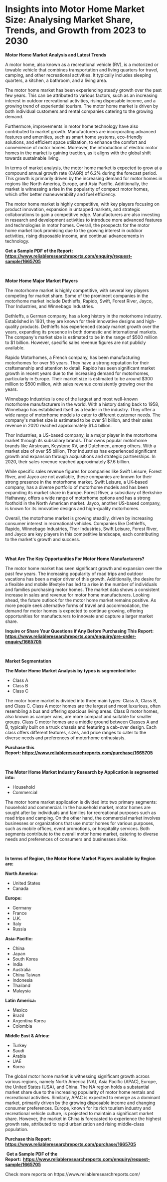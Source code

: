 <p><h1>Insights into Motor Home Market Size: Analysing Market Share, Trends, and Growth from 2023 to 2030</h1></p><p><strong>Motor Home Market Analysis and Latest Trends</strong></p>
<p><p>A motor home, also known as a recreational vehicle (RV), is a motorized or towable vehicle that combines transportation and living quarters for travel, camping, and other recreational activities. It typically includes sleeping quarters, a kitchen, a bathroom, and a living area.</p><p>The motor home market has been experiencing steady growth over the past few years. This can be attributed to various factors, such as an increasing interest in outdoor recreational activities, rising disposable income, and a growing trend of experiential tourism. The motor home market is driven by both individual customers and rental companies catering to the growing demand.</p><p>Furthermore, improvements in motor home technology have also contributed to market growth. Manufacturers are incorporating advanced features and amenities, such as smart home systems, eco-friendly solutions, and efficient space utilization, to enhance the comfort and convenience of motor homes. Moreover, the introduction of electric motor homes in the market is gaining traction, as it aligns with the global shift towards sustainable living.</p><p>In terms of market analysis, the motor home market is expected to grow at a compound annual growth rate (CAGR) of 6.2% during the forecast period. This growth is primarily driven by the increasing demand for motor homes in regions like North America, Europe, and Asia Pacific. Additionally, the market is witnessing a rise in the popularity of compact motor homes, which offer better maneuverability and fuel efficiency.</p><p>The motor home market is highly competitive, with key players focusing on product innovation, expansion in untapped markets, and strategic collaborations to gain a competitive edge. Manufacturers are also investing in research and development activities to introduce more advanced features and technologies in motor homes. Overall, the prospects for the motor home market look promising due to the growing interest in outdoor activities, rising disposable income, and continual advancements in technology.</p></p>
<p><strong>Get a Sample PDF of the Report:&nbsp; <a href="https://www.reliableresearchreports.com/enquiry/request-sample/1665705">https://www.reliableresearchreports.com/enquiry/request-sample/1665705</a></strong></p>
<p>&nbsp;</p>
<p><strong>Motor Home Major Market Players</strong></p>
<p><p>The motorhome market is highly competitive, with several key players competing for market share. Some of the prominent companies in the motorhome market include Dethleffs, Rapido, Swift, Forest River, Jayco, Thor Industries, and Winnebago Industries.</p><p>Dethleffs, a German company, has a long history in the motorhome industry. Established in 1931, they are known for their innovative designs and high-quality products. Dethleffs has experienced steady market growth over the years, expanding its presence in both domestic and international markets. The company's market size is estimated to be in the range of $500 million to $1 billion. However, specific sales revenue figures are not publicly available.</p><p>Rapido Motorhomes, a French company, has been manufacturing motorhomes for over 55 years. They have a strong reputation for their craftsmanship and attention to detail. Rapido has seen significant market growth in recent years due to the increasing demand for motorhomes, particularly in Europe. Their market size is estimated to be around $300 million to $500 million, with sales revenue consistently growing over the years.</p><p>Winnebago Industries is one of the largest and most well-known motorhome manufacturers in the world. With a history dating back to 1958, Winnebago has established itself as a leader in the industry. They offer a wide range of motorhome models to cater to different customer needs. The company's market size is estimated to be over $1 billion, and their sales revenue in 2020 reached approximately $1.4 billion.</p><p>Thor Industries, a US-based company, is a major player in the motorhome market through its subsidiary brands. Thor owns popular motorhome brands like Airstream, Keystone RV, and Dutchmen, among others. With a market size of over $5 billion, Thor Industries has experienced significant growth and expansion through acquisitions and strategic partnerships. In 2020, their sales revenue reached approximately $7.6 billion.</p><p>While specific sales revenue figures for companies like Swift Leisure, Forest River, and Jayco are not available, these companies are known for their strong presence in the motorhome market. Swift Leisure, a UK-based company, has a diverse portfolio of motorhome models and has been expanding its market share in Europe. Forest River, a subsidiary of Berkshire Hathaway, offers a wide range of motorhome options and has a strong foothold in the North American market. Jayco, another US-based company, is known for its innovative designs and high-quality motorhomes.</p><p>Overall, the motorhome market is growing steadily, driven by increasing consumer interest in recreational vehicles. Companies like Dethleffs, Rapido, Winnebago Industries, Thor Industries, Swift Leisure, Forest River, and Jayco are key players in this competitive landscape, each contributing to the market's growth and success.</p></p>
<p>&nbsp;</p>
<p><strong>What Are The Key Opportunities For Motor Home Manufacturers?</strong></p>
<p><p>The motor home market has seen significant growth and expansion over the past few years. The increasing popularity of road trips and outdoor vacations has been a major driver of this growth. Additionally, the desire for a flexible and mobile lifestyle has led to a rise in the number of individuals and families purchasing motor homes. The market data shows a consistent increase in sales and revenue for motor home manufacturers. Looking ahead, the future outlook for the motor home market remains positive. As more people seek alternative forms of travel and accommodation, the demand for motor homes is expected to continue growing, offering opportunities for manufacturers to innovate and capture a larger market share.</p></p>
<p><strong>Inquire or Share Your Questions If Any Before Purchasing This Report: <a href="https://www.reliableresearchreports.com/enquiry/pre-order-enquiry/1665705">https://www.reliableresearchreports.com/enquiry/pre-order-enquiry/1665705</a></strong></p>
<p>&nbsp;</p>
<p><strong>Market Segmentation</strong></p>
<p><strong>The Motor Home Market Analysis by types is segmented into:</strong></p>
<p><ul><li>Class A</li><li>Class B</li><li>Class C</li></ul></p>
<p><p>The motor home market is divided into three main types: Class A, Class B, and Class C. Class A motor homes are the largest and most luxurious, often resembling a bus and offering spacious living areas. Class B motor homes, also known as camper vans, are more compact and suitable for smaller groups. Class C motor homes are a middle ground between Classes A and B, typically built on a truck chassis and featuring a cab-over design. Each class offers different features, sizes, and price ranges to cater to the diverse needs and preferences of motorhome enthusiasts.</p></p>
<p><strong>Purchase this Report:&nbsp;<a href="https://www.reliableresearchreports.com/purchase/1665705">https://www.reliableresearchreports.com/purchase/1665705</a></strong></p>
<p>&nbsp;</p>
<p><strong>The Motor Home Market Industry Research by Application is segmented into:</strong></p>
<p><ul><li>Household</li><li>Commercial</li></ul></p>
<p><p>The motor home market application is divided into two primary segments: household and commercial. In the household market, motor homes are sought after by individuals and families for recreational purposes such as road trips and camping. On the other hand, the commercial market involves businesses or organizations that use motor homes for various purposes, such as mobile offices, event promotions, or hospitality services. Both segments contribute to the overall motor home market, catering to diverse needs and preferences of consumers and businesses alike.</p></p>
<p>&nbsp;</p>
<p><strong>In terms of Region, the Motor Home Market Players available by Region are:</strong></p>
<p>
    <p> <strong> North America: </strong>
        <ul>
            <li>United States</li>
            <li>Canada</li>
        </ul>
        </p> 
    <p> <strong> Europe: </strong>
        <ul>
            <li>Germany</li>
            <li>France</li>
            <li>U.K.</li>
            <li>Italy</li>
            <li>Russia</li>
        </ul>
        </p> 
    <p> <strong> Asia-Pacific: </strong>
        <ul>
            <li>China</li>
            <li>Japan</li>
            <li>South Korea</li>
            <li>India</li>
            <li>Australia</li>
            <li>China Taiwan</li>
            <li>Indonesia</li>
            <li>Thailand</li>
            <li>Malaysia</li>
        </ul>
        </p> 
    <p> <strong> Latin America: </strong>
        <ul>
            <li>Mexico</li>
            <li>Brazil</li>
            <li>Argentina Korea</li>
            <li>Colombia</li>
        </ul>
        </p> 
    <p> <strong> Middle East & Africa: </strong>
        <ul>
            <li>Turkey</li>
            <li>Saudi</li>
            <li>Arabia</li>
            <li>UAE</li>
            <li>Korea</li>
        </ul>
    </p>
    </p>
<p><p>The global motor home market is witnessing significant growth across various regions, namely North America (NA), Asia Pacific (APAC), Europe, the United States (USA), and China. The NA region holds a substantial market share due to the increasing popularity of motor home rentals and recreational activities. Similarly, APAC is expected to emerge as a dominant market, primarily driven by the growing disposable income and changing consumer preferences. Europe, known for its rich tourism industry and recreational vehicle culture, is projected to maintain a significant market share. However, the market in China is forecasted to experience the highest growth rate, attributed to rapid urbanization and rising middle-class population.</p></p>
<p><strong>Purchase this Report: <a href="https://www.reliableresearchreports.com/purchase/1665705">https://www.reliableresearchreports.com/purchase/1665705</a></strong></p>
<p>&nbsp;<strong>Get a Sample PDF of the Report:&nbsp;&nbsp;<a href="https://www.reliableresearchreports.com/enquiry/request-sample/1665705">https://www.reliableresearchreports.com/enquiry/request-sample/1665705</a></strong></p>
<p><strong></strong></p>
<p>Check more reports on https://www.reliableresearchreports.com/</p>